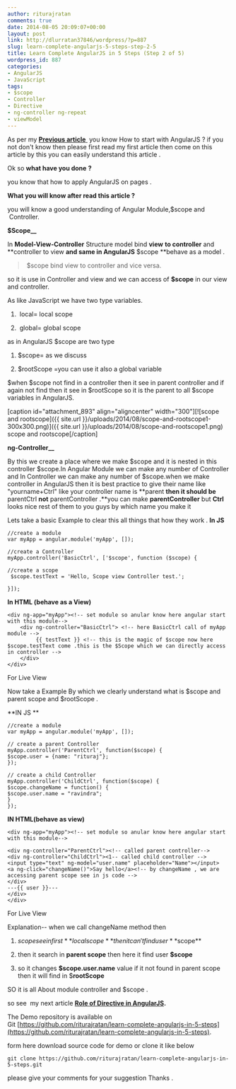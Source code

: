 ```yaml
---
author: riturajratan
comments: true
date: 2014-08-05 20:09:07+00:00
layout: post
link: http://dlurratan37846/wordpress/?p=887
slug: learn-complete-angularjs-5-steps-step-2-5
title: Learn Complete AngularJS in 5 Steps (Step 2 of 5)
wordpress_id: 887
categories:
- AngularJS
- JavaScript
tags:
- $scope
- Controller
- Directive
- ng-controller ng-repeat
- viewModel
---
```


As per my [**Previous article** ](http://maddyzone.com/javascript/learn-complete-angularjs-in-5-steps-part-1) you know How to start with AngularJS ? if you not don't know then please first read my first article then come on this article by this you can easily understand this article .

Ok so **what have you done** **?**

you know that how to apply AngularJS on pages .

**What you will know after read this article ?**

you will know a good understanding of Angular Module,$scope and  Controller.

**$Scope__**

In **Model-View-Controller** Structure model bind **view** **to controller** and **controller to view **and same in AngularJS** $scope **behave as a model .


<blockquote> $scope bind view to controller and vice versa.</blockquote>


so it is use in Controller and view and we can access of **$scope** in our view and controller.

As like JavaScript we have two type variables.



	
  1.  local= local scope

	
  2.  global= global scope


as in AngularJS $scope are two type

	
  1. $scope= as we discuss

	
  2. $rootScope =you can use it also a global variable


$when $scope not find in a controller then it see in parent controller and if again not find then it see in $rootScope so it is the parent to all $scope variables in AngularJS.

[caption id="attachment_893" align="aligncenter" width="300"][![scope and rootscope]({{ site.url }}/uploads/2014/08/scope-and-rootscope1-300x300.png)]({{ site.url }}/uploads/2014/08/scope-and-rootscope1.png) scope and rootscope[/caption]

**ng-Controller__**

By this we create a place where we make $scope and it is nested in this controller $scope.In Angular Module we can make any number of Controller and In Controller we can make any number of $scope.when we make controller in AngularJS then it is best practice to give their name like "yourname+Ctrl" like your controller name is **parent **then it should be** parentCtrl **not** parentController .**you can make **parentController** but **Ctrl** looks nice rest of them to you guys by which name you make it

Lets take a basic Example to clear this all things that how they work .
**In JS**

    
    //create a module
    var myApp = angular.module('myApp', []);
    
    //create a Controller 
    myApp.controller('BasicCtrl', ['$scope', function ($scope) {
    
    //create a scope
     $scope.testText = 'Hello, Scope view Controller test.';
    
    }]);


**In HTML (behave as a View)**

    
    <div ng-app="myApp"><!-- set module so anular know here angular start with this module-->
        <div ng-controller="BasicCtrl"> <!-- here BasicCtrl call of myApp module -->
             {{ testText }} <!-- this is the magic of $scope now here $scope.testText come .this is the $Scope which we can directly access in controller -->
        </div>
    </div>


For Live View

Now take a Example By which we clearly understand what is $scope and parent scope and $rootScope .

**IN JS **

    
    //create a module
    var myApp = angular.module('myApp', []);
    
    // create a parent Controller
    myApp.controller('ParentCtrl', function($scope) {
    $scope.user = {name: "rituraj"};
    });
    
    // create a child Controller
    myApp.controller('ChildCtrl', function($scope) {
    $scope.changeName = function() {
    $scope.user.name = "ravindra";
    }
    });


**IN HTML(behave as view)**

    
    <div ng-app="myApp"><!-- set module so anular know here angular start with this module-->
    
    <div ng-controller="ParentCtrl"><!-- called parent controller-->
    <div ng-controller="ChildCtrl"><1-- called child controller -->
    <input type="text" ng-model="user.name" placeholder="Name"></input>
    <a ng-click="changeName()">Say hello</a><!-- by changeName , we are accessing parent scope see in js code -->
    </div>
    ---{{ user }}---
    </div>
    </div>


For Live View

Explanation-- when we call changeName method then



	
  1. $scope see in first **local scope** then it can't find user **$scope**

	
  2. then it search in **parent scope** then here it find user **$scope**

	
  3. so it changes **$scope.user.name** value if it not found in parent scope then it will find in $**rootScope**


SO it is all About module controller and $scope .

so see  my next article **[Role of Directive in AngularJS](http://maddyzone.com/angularjs/javascript/learn-complete-angularjs-5-steps-step-3-5).**

The Demo repository is available on Git [https://github.com/riturajratan/learn-complete-angularjs-in-5-steps](https://github.com/riturajratan/learn-complete-angularjs-in-5-steps).

form here download source code for demo or clone it like below

    
    git clone https://github.com/riturajratan/learn-complete-angularjs-in-5-steps.git


please give your comments for your suggestion Thanks .
